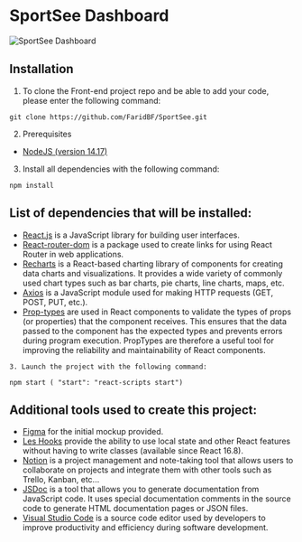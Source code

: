 # SportSee Dashboard

<img src = "../front-end-sportsee//src//assets/illustrationReadMe/sport-see.png" title = "SportSee Dashboard" alt = "SportSee Dashboard">

## Installation

1. To clone the Front-end project repo and be able to add your code, please enter the following command:

```
git clone https://github.com/FaridBF/SportSee.git
```

2. Prerequisites

- [NodeJS (version 14.17)](https://nodejs.org/en/)

3. Install all dependencies with the following command:

```
npm install
```

## List of dependencies that will be installed:

- [React.js](https://fr.reactjs.org/) is a JavaScript library for building user interfaces.
- [React-router-dom](https://www.npmjs.com/package/react-router-dom) is a package used to create links for using React Router in web applications.
- [Recharts](https://recharts.org/en-US) is a React-based charting library of components for creating data charts and visualizations. It provides a wide variety of commonly used chart types such as bar charts, pie charts, line charts, maps, etc.
- [Axios](https://axios-http.com/fr/docs/intro) is a JavaScript module used for making HTTP requests (GET, POST, PUT, etc.).
- [Prop-types](https://github.com/facebook/prop-types) are used in React components to validate the types of props (or properties) that the component receives. This ensures that the data passed to the component has the expected types and prevents errors during program execution. PropTypes are therefore a useful tool for improving the reliability and maintainability of React components.

```
3. Launch the project with the following command:
```

```
npm start ( "start": "react-scripts start")
```

## Additional tools used to create this project:

- [Figma](https://www.figma.com/file/BMomGVZqLZb811mDMShpLu/UI-design-Sportify-FR?node-id=0%3A1) for the initial mockup provided.
- [Les Hooks](https://fr.reactjs.org/docs/hooks-state.html) provide the ability to use local state and other React features without having to write classes (available since React 16.8).
- [Notion](https://www.notion.so/Tableau-de-bord-SportSee-6686aa4b5f44417881a4884c9af5669e) is a project management and note-taking tool that allows users to collaborate on projects and integrate them with other tools such as Trello, Kanban, etc...
- [JSDoc](https://jsdoc.app/) is a tool that allows you to generate documentation from JavaScript code. It uses special documentation comments in the source code to generate HTML documentation pages or JSON files.
- [Visual Studio Code](https://code.visualstudio.com/) is a source code editor used by developers to improve productivity and efficiency during software development.
